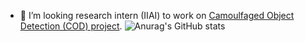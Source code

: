 - 👯 I’m looking research intern (IIAI) to work on [Camoulfaged Object Detection (COD) project](http://dpfan.net/camouflage). 
![Anurag's GitHub stats](https://github-readme-stats.vercel.app/api?username=DengPingFan&show_icons=true&theme=radical)  



